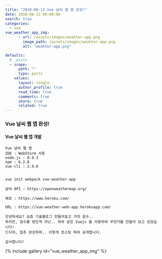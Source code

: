```yaml
---
title: "2018-08-13 Vue 날씨 웹 앱 완성!"
date: 2018-08-13 00:00:00
search: true
categories:
  - vue
vue_weather_app_img:
      - url: /assets/images/weahter-app.png
        image_path: /assets/images/weahter-app.png
        alt: "weahter-app.png"

defaults:
  # _posts
  - scope:
      path: ""
      type: posts
    values:
      layout: single
      author_profile: true
      read_time: true
      comments: true
      share: true
      related: true
---
```


### Vue 날씨 웹 앱 완성!


#### Vue 날씨 웹 앱 개발
```
Vue 날씨 웹 앱
IDE : WebStorm 사용
node.js : 8.9.3
npm : 6.2.0
vue-cli : 2.9.6


vue init webpack vue-weather-app

날씨 API : https://openweathermap.org/

배포 : https://www.heroku.com/

URL : https://vue-weather-web-app.herokuapp.com/

안녕하세요? 요즘 기술블로그 만들어놓고 거의 잠수..
하지만, 잠수를 탔던게 아닌.. 위와 같은 Vuejs 를 이용하여 무언가를 만들어 보고 있었습니다!
드디어, 얼추 완성하여.. 이렇게 포스팅 하여 공개합니다.

감사합니다!

```

{% include gallery id="vue_weather_app_img" %}
